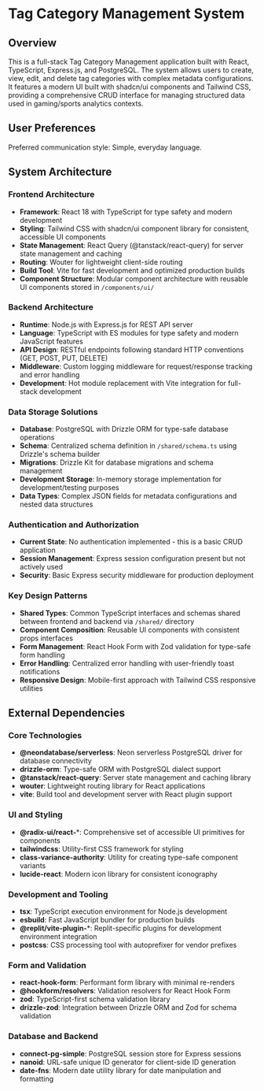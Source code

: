 # Tag Category Management System

## Overview

This is a full-stack Tag Category Management application built with React, TypeScript, Express.js, and PostgreSQL. The system allows users to create, view, edit, and delete tag categories with complex metadata configurations. It features a modern UI built with shadcn/ui components and Tailwind CSS, providing a comprehensive CRUD interface for managing structured data used in gaming/sports analytics contexts.

## User Preferences

Preferred communication style: Simple, everyday language.

## System Architecture

### Frontend Architecture
- **Framework**: React 18 with TypeScript for type safety and modern development
- **Styling**: Tailwind CSS with shadcn/ui component library for consistent, accessible UI components
- **State Management**: React Query (@tanstack/react-query) for server state management and caching
- **Routing**: Wouter for lightweight client-side routing
- **Build Tool**: Vite for fast development and optimized production builds
- **Component Structure**: Modular component architecture with reusable UI components stored in `/components/ui/`

### Backend Architecture
- **Runtime**: Node.js with Express.js for REST API server
- **Language**: TypeScript with ES modules for type safety and modern JavaScript features
- **API Design**: RESTful endpoints following standard HTTP conventions (GET, POST, PUT, DELETE)
- **Middleware**: Custom logging middleware for request/response tracking and error handling
- **Development**: Hot module replacement with Vite integration for full-stack development

### Data Storage Solutions
- **Database**: PostgreSQL with Drizzle ORM for type-safe database operations
- **Schema**: Centralized schema definition in `/shared/schema.ts` using Drizzle's schema builder
- **Migrations**: Drizzle Kit for database migrations and schema management
- **Development Storage**: In-memory storage implementation for development/testing purposes
- **Data Types**: Complex JSON fields for metadata configurations and nested data structures

### Authentication and Authorization
- **Current State**: No authentication implemented - this is a basic CRUD application
- **Session Management**: Express session configuration present but not actively used
- **Security**: Basic Express security middleware for production deployment

### Key Design Patterns
- **Shared Types**: Common TypeScript interfaces and schemas shared between frontend and backend via `/shared/` directory
- **Component Composition**: Reusable UI components with consistent props interfaces
- **Form Management**: React Hook Form with Zod validation for type-safe form handling
- **Error Handling**: Centralized error handling with user-friendly toast notifications
- **Responsive Design**: Mobile-first approach with Tailwind CSS responsive utilities

## External Dependencies

### Core Technologies
- **@neondatabase/serverless**: Neon serverless PostgreSQL driver for database connectivity
- **drizzle-orm**: Type-safe ORM with PostgreSQL dialect support
- **@tanstack/react-query**: Server state management and caching library
- **wouter**: Lightweight routing library for React applications
- **vite**: Build tool and development server with React plugin support

### UI and Styling
- **@radix-ui/react-***: Comprehensive set of accessible UI primitives for components
- **tailwindcss**: Utility-first CSS framework for styling
- **class-variance-authority**: Utility for creating type-safe component variants
- **lucide-react**: Modern icon library for consistent iconography

### Development and Tooling
- **tsx**: TypeScript execution environment for Node.js development
- **esbuild**: Fast JavaScript bundler for production builds
- **@replit/vite-plugin-***: Replit-specific plugins for development environment integration
- **postcss**: CSS processing tool with autoprefixer for vendor prefixes

### Form and Validation
- **react-hook-form**: Performant form library with minimal re-renders
- **@hookform/resolvers**: Validation resolvers for React Hook Form
- **zod**: TypeScript-first schema validation library
- **drizzle-zod**: Integration between Drizzle ORM and Zod for schema validation

### Database and Backend
- **connect-pg-simple**: PostgreSQL session store for Express sessions
- **nanoid**: URL-safe unique ID generator for client-side ID generation
- **date-fns**: Modern date utility library for date manipulation and formatting
